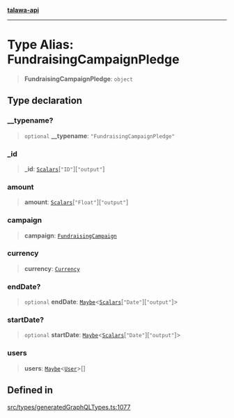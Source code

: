 [**talawa-api**](../../../README.md)

***

# Type Alias: FundraisingCampaignPledge

> **FundraisingCampaignPledge**: `object`

## Type declaration

### \_\_typename?

> `optional` **\_\_typename**: `"FundraisingCampaignPledge"`

### \_id

> **\_id**: [`Scalars`](Scalars.md)\[`"ID"`\]\[`"output"`\]

### amount

> **amount**: [`Scalars`](Scalars.md)\[`"Float"`\]\[`"output"`\]

### campaign

> **campaign**: [`FundraisingCampaign`](FundraisingCampaign.md)

### currency

> **currency**: [`Currency`](Currency.md)

### endDate?

> `optional` **endDate**: [`Maybe`](Maybe.md)\<[`Scalars`](Scalars.md)\[`"Date"`\]\[`"output"`\]\>

### startDate?

> `optional` **startDate**: [`Maybe`](Maybe.md)\<[`Scalars`](Scalars.md)\[`"Date"`\]\[`"output"`\]\>

### users

> **users**: [`Maybe`](Maybe.md)\<[`User`](User.md)\>[]

## Defined in

[src/types/generatedGraphQLTypes.ts:1077](https://github.com/Suyash878/talawa-api/blob/095e6964ce2a06c1c30d1acf81b6162203f1db91/src/types/generatedGraphQLTypes.ts#L1077)
